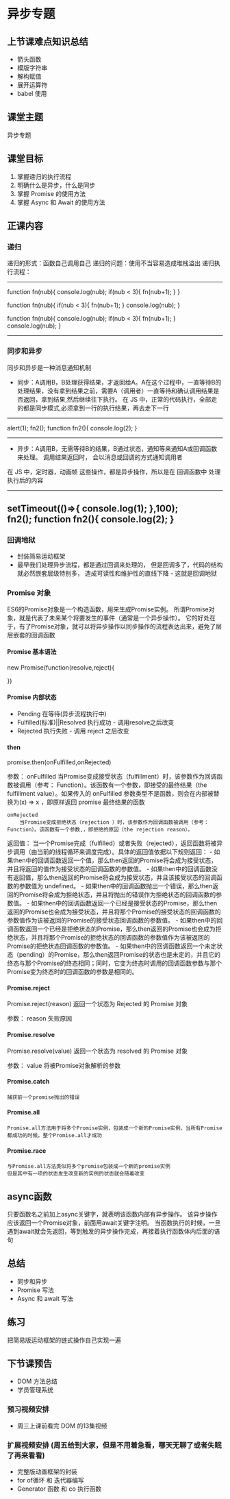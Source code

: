 # 异步专题
## 上节课难点知识总结
- 箭头函数
- 模版字符串
- 解构赋值
- 展开运算符
- babel 使用

## 课堂主题
异步专题

## 课堂目标
1. 掌握递归的执行流程
2. 明确什么是异步，什么是同步
3. 掌握 Promise 的使用方法
4. 掌握 Async 和 Await 的使用方法

## 正课内容

### 递归
递归的形式：函数自己调用自己
递归的问题：使用不当容易造成堆栈溢出
递归执行流程：

---
function fn(nub){
    console.log(nub);
    if(nub < 3){
        fn(nub+1);
    }
}

function fn(nub){
    if(nub < 3){
        fn(nub+1);
    }
    console.log(nub);
}

function fn(nub){
    console.log(nub);
    if(nub < 3){
        fn(nub+1);
    }
    console.log(nub);
}

---

### 同步和异步
同步和异步是一种消息通知机制
- 同步：A调用B，B处理获得结果，才返回给A。A在这个过程中，一直等待B的处理结果，没有拿到结果之前，需要A（调用者）一直等待和确认调用结果是否返回，拿到结果,然后继续往下执行。
在 JS 中，正常的代码执行，全部走的都是同步模式,必须拿到一行的执行结果，再去走下一行

---
alert(1);
fn2();
function fn2(){
    console.log(2);
}

---


- 异步：A调用B，无需等待B的结果，B通过状态，通知等来通知A或回调函数来处理。
调用结果返回时， 会以消息或回调的方式通知调用者

在 JS 中，定时器，动画帧 这些操作，都是异步操作，所以是在 回调函数中 处理执行后的内容

---
setTimeout(()=>{
    console.log(1);
},100);    
fn2();
function fn2(){
    console.log(2);
}
---


### 回调地狱
- 封装简易运动框架
- 最早我们处理异步流程，都是通过回调来处理的，
但是回调多了，代码的结构就必然嵌套层级特别多，
造成可读性和维护性的直线下降 - 这就是回调地狱

### Promise 对象
ES6的Promise对象是一个构造函数，用来生成Promise实例。
所谓Promise对象，就是代表了未来某个将要发生的事件（通常是一个异步操作）。
它的好处在于，有了Promise对象，就可以将异步操作以同步操作的流程表达出来，避免了层层嵌套的回调函数

#### Promise 基本语法

new Promise(function(resolve,reject){

})

#### Promise 内部状态
- Pending 在等待(异步流程执行中)
- Fulfilled(标准)||Resolved 执行成功 - 调用resolve之后改变
- Rejected 执行失败 - 调用 reject 之后改变
#### then
   
promise.then(onFulfilled,onRejected) 

参数：
    onFulfilled
        当Promise变成接受状态（fulfillment）时，该参数作为回调函数被调用（参考： Function）。该函数有一个参数，即接受的最终结果（the fulfillment  value）。如果传入的 onFulfilled 参数类型不是函数，则会在内部被替换为(x) => x ，即原样返回 promise 最终结果的函数

    onRejected
        当Promise变成拒绝状态（rejection ）时，该参数作为回调函数被调用（参考： Function）。该函数有一个参数,，即拒绝的原因（the rejection reason）。

返回值：
    当一个Promise完成（fulfilled）或者失败（rejected），返回函数将被异步调用（由当前的线程循环来调度完成）。具体的返回值依据以下规则返回：
        - 如果then中的回调函数返回一个值，那么then返回的Promise将会成为接受状态，并且将返回的值作为接受状态的回调函数的参数值。
        - 如果then中的回调函数没有返回值，那么then返回的Promise将会成为接受状态，并且该接受状态的回调函数的参数值为 undefined。
        - 如果then中的回调函数抛出一个错误，那么then返回的Promise将会成为拒绝状态，并且将抛出的错误作为拒绝状态的回调函数的参数值。
        - 如果then中的回调函数返回一个已经是接受状态的Promise，那么then返回的Promise也会成为接受状态，并且将那个Promise的接受状态的回调函数的参数值作为该被返回的Promise的接受状态回调函数的参数值。
        - 如果then中的回调函数返回一个已经是拒绝状态的Promise，那么then返回的Promise也会成为拒绝状态，并且将那个Promise的拒绝状态的回调函数的参数值作为该被返回的Promise的拒绝状态回调函数的参数值。
        - 如果then中的回调函数返回一个未定状态（pending）的Promise，那么then返回Promise的状态也是未定的，并且它的终态与那个Promise的终态相同；同时，它变为终态时调用的回调函数参数与那个Promise变为终态时的回调函数的参数是相同的。

#### Promise.reject
Promise.reject(reason) 返回一个状态为 Rejected 的 Promise 对象

参数：
    reason 失败原因

#### Promise​.resolve
Promise.resolve(value) 返回一个状态为 resolved 的 Promise 对象

参数：
    value  将被Promise对象解析的参数


#### Promise.catch
	捕获前一个promise抛出的错误

#### Promise.all

    Promise.all方法用于将多个Promise实例，包装成一个新的Promise实例，当所有Promise都成功的时候，整个Promise.all才成功

#### Promise.race

    与Promise.all方法类似将多个promise包装成一个新的promise实例
    但是其中有一项的状态发生改变新的实例的状态就会随着改变


## async函数
只要函数名之前加上async关键字，就表明该函数内部有异步操作。
该异步操作应该返回一个Promise对象，前面用await关键字注明。
当函数执行的时候，一旦遇到await就会先返回，等到触发的异步操作完成，再接着执行函数体内后面的语句

## 总结
- 同步和异步
- Promise 写法
- Async 和 await 写法

## 练习
把简易版运动框架的链式操作自己实现一遍

## 下节课预告
- DOM 方法总结
- 学员管理系统

### 预习视频安排
- 周三上课前看完 DOM 的13集视频

### 扩展视频安排 (周五给到大家，但是不用着急看，哪天无聊了或者失眠了再来看看)
- 完整版动画框架的封装
- for of循环 和 迭代器编写
- Generator 函数 和 co 执行函数